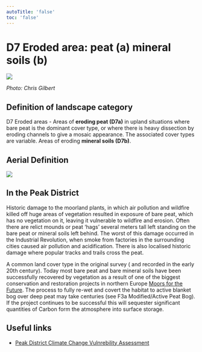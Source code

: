```yaml
---
autoTitle: 'false'
toc: 'false'
---
```


# D7 Eroded area: peat (a) mineral soils (b)

![](https://report-publishing/media/interpretation-key/d7.png)

_Photo: Chris Gilbert_

## Definition of landscape category

D7 Eroded areas - Areas of **eroding peat (D7a)** in upland situations where bare peat is the dominant cover type, or where there is heavy dissection by eroding channels to give a mosaic appearance. The associated cover types are variable. Areas of eroding **mineral soils (D7b)**.

## Aerial Definition

![](https://report-publishing/media/interpretation-key/fig12.png)

## In the Peak District

Historic damage to the moorland plants, in which air pollution and wildfire killed off huge areas of vegetation resulted in exposure of bare peat, which has no vegetation on it, leaving it vulnerable to wildfire and erosion. Often there are relict mounds or peat ‘hags’ several meters tall left standing on the bare peat or mineral soils left behind. The worst of this damage occurred in the Industrial Revolution, when smoke from factories in the surrounding cities caused air pollution and acidification. There is also localised historic damage where popular tracks and trails cross the peat.

A common land cover type in the original survey ( and recorded in the early 20th century). Today most bare peat and bare mineral soils have been successfully recovered by vegetation as a result of one of the biggest conservation and restoration projects in northern Europe [Moors for the Future](https://www.moorsforthefuture.org.uk/). The process to fully re-wet and covert the habitat to active blanket bog over deep peat may take centuries (see F3a Modified/Active Peat Bog). If the project continues to be successful this will sequester significant quantities of Carbon form the atmosphere into surface storage.

## Useful links

*   [Peak District Climate Change Vulnrebility Assessment](https://reports.peakdistrict.gov.uk/ccva/docs/assessments/habitats/habitats.html)